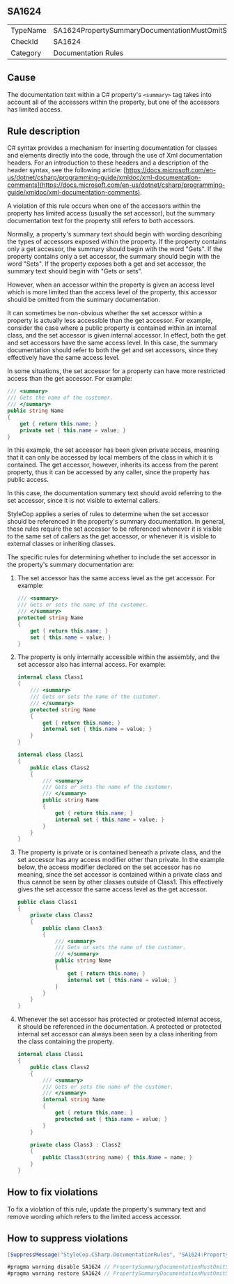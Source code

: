 ﻿## SA1624

<table>
<tr>
  <td>TypeName</td>
  <td>SA1624PropertySummaryDocumentationMustOmitSetAccessorWithRestrictedAccess</td>
</tr>
<tr>
  <td>CheckId</td>
  <td>SA1624</td>
</tr>
<tr>
  <td>Category</td>
  <td>Documentation Rules</td>
</tr>
</table>

## Cause

The documentation text within a C# property's `<summary>` tag takes into account all of the accessors within the property, but one of the accessors has limited access.

## Rule description

C# syntax provides a mechanism for inserting documentation for classes and elements directly into the code, through the use of Xml documentation headers. For an introduction to these headers and a description of the header syntax, see the following article: [https://docs.microsoft.com/en-us/dotnet/csharp/programming-guide/xmldoc/xml-documentation-comments](https://docs.microsoft.com/en-us/dotnet/csharp/programming-guide/xmldoc/xml-documentation-comments).

A violation of this rule occurs when one of the accessors within the property has limited access (usually the set accessor), but the summary documentation text for the property still refers to both accessors.

Normally, a property's summary text should begin with wording describing the types of accessors exposed within the property. If the property contains only a get accessor, the summary should begin with the word "Gets". If the property contains only a set accessor, the summary should begin with the word "Sets". If the property exposes both a get and set accessor, the summary text should begin with "Gets or sets".

However, when an accessor within the property is given an access level which is more limited than the access level of the property, this accessor should be omitted from the summary documentation.

It can sometimes be non-obvious whether the set accessor within a property is actually less accessible than the get accessor. For example, consider the case where a public property is contained within an internal class, and the set accessor is given internal accessor. In effect, both the get and set accessors have the same access level. In this case, the summary documentation should refer to both the get and set accessors, since they effectively have the same access level.

In some situations, the set accessor for a property can have more restricted access than the get accessor. For example:

```csharp
/// <summary>
/// Gets the name of the customer.
/// </summary>
public string Name
{
    get { return this.name; }
    private set { this.name = value; }
}
```

In this example, the set accessor has been given private access, meaning that it can only be accessed by local members of the class in which it is contained. The get accessor, however, inherits its access from the parent property, thus it can be accessed by any caller, since the property has public access.

In this case, the documentation summary text should avoid referring to the set accessor, since it is not visible to external callers.

StyleCop applies a series of rules to determine when the set accessor should be referenced in the property's summary documentation. In general, these rules require the set accessor to be referenced whenever it is visible to the same set of callers as the get accessor, or whenever it is visible to external classes or inheriting classes.

The specific rules for determining whether to include the set accessor in the property's summary documentation are:

1. The set accessor has the same access level as the get accessor. For example:

   ```csharp
   /// <summary>
   /// Gets or sets the name of the customer.
   /// </summary>
   protected string Name
   {
       get { return this.name; }
       set { this.name = value; }
   }
   ```

2. The property is only internally accessible within the assembly, and the set accessor also has internal access. For example:

   ```csharp
   internal class Class1
   {
       /// <summary>
       /// Gets or sets the name of the customer.
       /// </summary>
       protected string Name
       {
           get { return this.name; }
           internal set { this.name = value; }
       }
   }

   internal class Class1
   {
       public class Class2
       {
           /// <summary>
           /// Gets or sets the name of the customer.
           /// </summary>
           public string Name
           {
               get { return this.name; }
               internal set { this.name = value; }
           }
       }
   }
   ```

3. The property is private or is contained beneath a private class, and the set accessor has any access modifier other than private. In the example below, the access modifier declared on the set accessor has no meaning, since the set accessor is contained within a private class and thus cannot be seen by other classes outside of Class1. This effectively gives the set accessor the same access level as the get accessor.

   ```csharp
   public class Class1
   {
       private class Class2
       {
           public class Class3
           {
               /// <summary>
               /// Gets or sets the name of the customer.
               /// </summary>
               public string Name
               {
                   get { return this.name; }
                   internal set { this.name = value; }
               }
           }
       }
   }
   ```

4. Whenever the set accessor has protected or protected internal access, it should be referenced in the documentation. A protected or protected internal set accessor can always been seen by a class inheriting from the class containing the property.

   ```csharp
   internal class Class1
   {
       public class Class2
       {
           /// <summary>
           /// Gets or sets the name of the customer.
           /// </summary>
           internal string Name
           {
               get { return this.name; }
               protected set { this.name = value; }
           }
       }

       private class Class3 : Class2
       {
           public Class3(string name) { this.Name = name; }
       }
   }
   ```

## How to fix violations

To fix a violation of this rule, update the property's summary text and remove wording which refers to the limited access accessor.

## How to suppress violations

```csharp
[SuppressMessage("StyleCop.CSharp.DocumentationRules", "SA1624:PropertySummaryDocumentationMustOmitSetAccessorWithRestrictedAccess", Justification = "Reviewed.")]
```

```csharp
#pragma warning disable SA1624 // PropertySummaryDocumentationMustOmitSetAccessorWithRestrictedAccess
#pragma warning restore SA1624 // PropertySummaryDocumentationMustOmitSetAccessorWithRestrictedAccess
```
